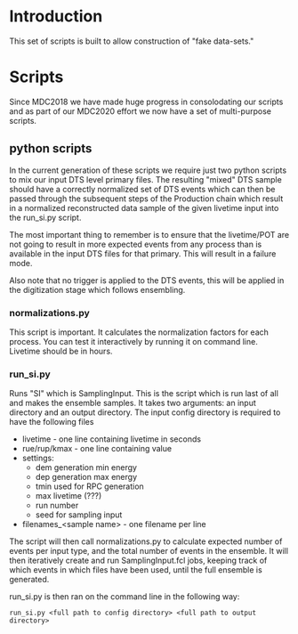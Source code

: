 # Introduction

This set of scripts is built to allow construction of "fake data-sets."

# Scripts

Since MDC2018 we have made huge progress in consolodating our scripts and as part of our MDC2020 effort we now have a set of multi-purpose scripts.

## python scripts

In the current generation of these scripts we require just two python scripts to mix our input DTS level primary files. The resulting "mixed" DTS sample should have a correctly normalized set of DTS events which can then be passed through the subsequent steps of the Production chain which result in a normalized reconstructed data sample of the given livetime input into the run_si.py script.

The most important thing to remember is to ensure that the livetime/POT are not going to result in more expected events from any process than is available in the input DTS files for that primary. This will result in a failure mode.

Also note that no trigger is applied to the DTS events, this will be applied in the digitization stage which follows ensembling.

### normalizations.py

This script is important. It calculates the normalization factors for each process. You can test it interactively by running it on command line. Livetime should be in hours.

### run_si.py

Runs "SI" which is SamplingInput. This is the script which is run last of all and makes the ensemble samples. It takes two arguments: an input directory and an output directory. The input config directory is required to have the following files

* livetime - one line containing livetime in seconds
* rue/rup/kmax - one line containing value
* settings:
     - dem generation min energy
     - dep generation max energy
     - tmin used for RPC generation
     - max livetime (???)
     - run number
     - seed for sampling input
* filenames_\<sample name\> - one filename per line

The script will then call normalizations.py to calculate expected number of events per input type, and the total number of events in the ensemble. It will then iteratively create and run SamplingInput.fcl jobs, keeping track of which events in which files have been used, until the full ensemble is generated.

run_si.py is then ran on the command line in the following way: 

```
run_si.py <full path to config directory> <full path to output directory>
```
